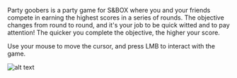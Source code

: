 Party goobers is a party game for S&BOX where you and your friends compete in earning the highest scores in a series of rounds. The objective changes from round to round, and it's your job to be quick witted and to pay attention!
The quicker you complete the objective, the higher your score.

Use your mouse to move the cursor, and press LMB to interact with the game.

![alt text](https://cdn.sbox.game/org/saandy/party_goobers/thumb/64169c94-92a1-41d2-8fb1-aea5b6d4f8af.png)
